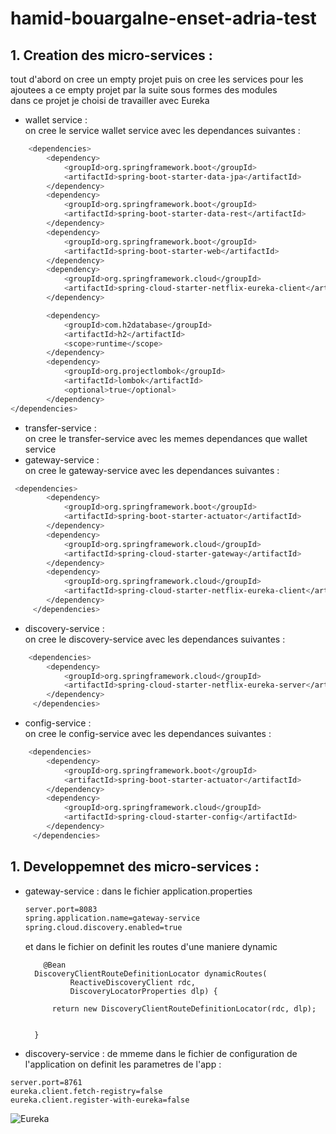# hamid-bouargalne-enset-adria-test

## 1. Creation des  micro-services :  
tout d'abord on cree un empty projet puis on cree les services pour les ajoutees a ce empty projet par la suite sous formes des modules  
dans ce projet je choisi de travailler avec Eureka

* wallet service :  
on cree le service wallet service avec les dependances suivantes :

```bash
    <dependencies>
        <dependency>
            <groupId>org.springframework.boot</groupId>
            <artifactId>spring-boot-starter-data-jpa</artifactId>
        </dependency>
        <dependency>
            <groupId>org.springframework.boot</groupId>
            <artifactId>spring-boot-starter-data-rest</artifactId>
        </dependency>
        <dependency>
            <groupId>org.springframework.boot</groupId>
            <artifactId>spring-boot-starter-web</artifactId>
        </dependency>
        <dependency>
            <groupId>org.springframework.cloud</groupId>
            <artifactId>spring-cloud-starter-netflix-eureka-client</artifactId>
        </dependency>

        <dependency>
            <groupId>com.h2database</groupId>
            <artifactId>h2</artifactId>
            <scope>runtime</scope>
        </dependency>
        <dependency>
            <groupId>org.projectlombok</groupId>
            <artifactId>lombok</artifactId>
            <optional>true</optional>
        </dependency>
</dependencies>
```
* transfer-service :    
on cree le transfer-service avec les memes dependances que wallet service
* gateway-service :    
 on cree le gateway-service avec les dependances suivantes :  

```bash
 <dependencies>
        <dependency>
            <groupId>org.springframework.boot</groupId>
            <artifactId>spring-boot-starter-actuator</artifactId>
        </dependency>
        <dependency>
            <groupId>org.springframework.cloud</groupId>
            <artifactId>spring-cloud-starter-gateway</artifactId>
        </dependency>
        <dependency>
            <groupId>org.springframework.cloud</groupId>
            <artifactId>spring-cloud-starter-netflix-eureka-client</artifactId>
        </dependency>
     </dependencies>
```
* discovery-service :    
on cree le discovery-service avec les dependances suivantes :


```bash
    <dependencies>
		<dependency>
			<groupId>org.springframework.cloud</groupId>
			<artifactId>spring-cloud-starter-netflix-eureka-server</artifactId>
		</dependency>
     </dependencies>
```
* config-service :    
on cree le config-service avec les dependances suivantes :  
```bash
    <dependencies>
		<dependency>
			<groupId>org.springframework.boot</groupId>
			<artifactId>spring-boot-starter-actuator</artifactId>
		</dependency>
		<dependency>
			<groupId>org.springframework.cloud</groupId>
			<artifactId>spring-cloud-starter-config</artifactId>
		</dependency>
     </dependencies>
```

## 1. Developpemnet des  micro-services :  
* gateway-service :
  dans le fichier application.properties
  ```bash
  server.port=8083
  spring.application.name=gateway-service
  spring.cloud.discovery.enabled=true
  ```
  et dans le fichier on definit les routes d'une maniere dynamic
  ```
      @Bean
    DiscoveryClientRouteDefinitionLocator dynamicRoutes(
            ReactiveDiscoveryClient rdc,
            DiscoveryLocatorProperties dlp) {

        return new DiscoveryClientRouteDefinitionLocator(rdc, dlp);


    }
  ```
* discovery-service :
  de mmeme dans le fichier de configuration de l'application on definit les parametres de l'app :
```
server.port=8761
eureka.client.fetch-registry=false
eureka.client.register-with-eureka=false
```
![Eureka](images/eur.png)
